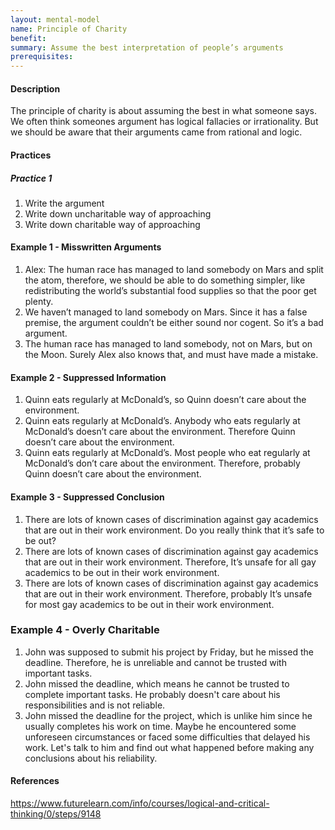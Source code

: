 ```yaml
---
layout: mental-model
name: Principle of Charity
benefit: 
summary: Assume the best interpretation of people’s arguments
prerequisites: 
---
```


#### Description


The principle of charity is about assuming the best in what someone says. We often think someones argument has logical fallacies or irrationality. But we should be aware that their arguments came from rational and logic.

#### Practices


##### Practice 1

1. Write the argument
2. Write down uncharitable way of approaching
3. Write down charitable way of approaching


#### Example 1 - Misswritten Arguments

1. Alex: The human race has managed to land somebody on Mars and split the atom, therefore, we should be able to do something simpler, like redistributing the world’s substantial food supplies so that the poor get plenty.
2. We haven’t managed to land somebody on Mars. Since it has a false premise, the argument couldn’t be either sound nor cogent. So it’s a bad argument.
3. The human race has managed to land somebody, not on Mars, but on the Moon. Surely Alex also knows that, and must have made a mistake.

#### Example 2 - Suppressed Information

1. Quinn eats regularly at McDonald’s, so Quinn doesn’t care about the environment.
2. Quinn eats regularly at McDonald’s. Anybody who eats regularly at McDonald’s doesn’t care about the environment. Therefore Quinn doesn’t care about the environment.
3. Quinn eats regularly at McDonald’s. Most people who eat regularly at McDonald’s don’t care about the environment. Therefore, probably Quinn doesn’t care about the environment.

#### Example 3 - Suppressed Conclusion

1. There are lots of known cases of discrimination against gay academics that are out in their work environment. Do you really think that it’s safe to be out?
2. There are lots of known cases of discrimination against gay academics that are out in their work environment. Therefore, It’s unsafe for all gay academics to be out in their work environment.
3. There are lots of known cases of discrimination against gay academics that are out in their work environment. Therefore, probably It’s unsafe for most gay academics to be out in their work environment.

### Example 4 - Overly Charitable

1. John was supposed to submit his project by Friday, but he missed the deadline. Therefore, he is unreliable and cannot be trusted with important tasks.
2. John missed the deadline, which means he cannot be trusted to complete important tasks. He probably doesn't care about his responsibilities and is not reliable.
3. John missed the deadline for the project, which is unlike him since he usually completes his work on time. Maybe he encountered some unforeseen circumstances or faced some difficulties that delayed his work. Let's talk to him and find out what happened before making any conclusions about his reliability.

#### References

https://www.futurelearn.com/info/courses/logical-and-critical-thinking/0/steps/9148 



